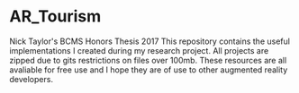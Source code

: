# AR_Tourism
Nick Taylor's BCMS Honors Thesis 2017
This repository contains the useful implementations I created during my research project.
All projects are zipped due to gits restrictions on files over 100mb.
These resources are all avaliable for free use and I hope they are of use to other augmented reality developers.


